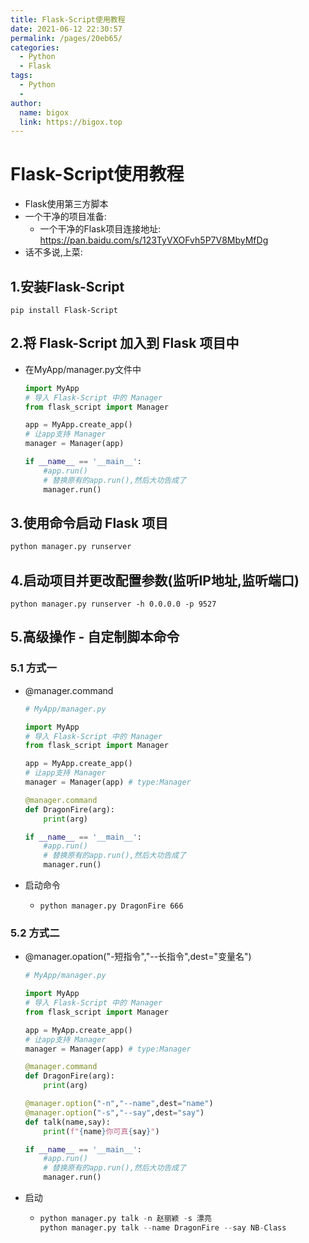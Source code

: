 ```yaml
---
title: Flask-Script使用教程
date: 2021-06-12 22:30:57
permalink: /pages/20eb65/
categories:
  - Python
  - Flask
tags:
  - Python
  - 
author: 
  name: bigox
  link: https://bigox.top
---
```

# Flask-Script使用教程

- Flask使用第三方脚本
- 一个干净的项目准备:
  - 一个干净的Flask项目连接地址:  https://pan.baidu.com/s/123TyVXOFvh5P7V8MbyMfDg
- 话不多说,上菜:

## 1.安装Flask-Script

```
pip install Flask-Script
```

## 2.将 Flask-Script 加入到 Flask 项目中

- 在MyApp/manager.py文件中

  ```python
  import MyApp
  # 导入 Flask-Script 中的 Manager
  from flask_script import Manager
  
  app = MyApp.create_app()
  # 让app支持 Manager
  manager = Manager(app)
  
  if __name__ == '__main__':
      #app.run()
      # 替换原有的app.run(),然后大功告成了
      manager.run()
  ```

  

## 3.使用命令启动 Flask 项目

```python
python manager.py runserver
```

## 4.启动项目并更改配置参数(监听IP地址,监听端口)

```
python manager.py runserver -h 0.0.0.0 -p 9527
```

## 5.高级操作 - 自定制脚本命令

### 5.1 方式一

- @manager.command

  ```python
  # MyApp/manager.py
  
  import MyApp
  # 导入 Flask-Script 中的 Manager
  from flask_script import Manager
  
  app = MyApp.create_app()
  # 让app支持 Manager
  manager = Manager(app) # type:Manager
  
  @manager.command
  def DragonFire(arg):
      print(arg)
  
  if __name__ == '__main__':
      #app.run()
      # 替换原有的app.run(),然后大功告成了
      manager.run()
  
  
  ```

- 启动命令

  - ```
    python manager.py DragonFire 666
    ```

### 5.2 方式二

- @manager.opation("-短指令","--长指令",dest="变量名")

  ```python
  # MyApp/manager.py
  
  import MyApp
  # 导入 Flask-Script 中的 Manager
  from flask_script import Manager
  
  app = MyApp.create_app()
  # 让app支持 Manager
  manager = Manager(app) # type:Manager
  
  @manager.command
  def DragonFire(arg):
      print(arg)
  
  @manager.option("-n","--name",dest="name")
  @manager.option("-s","--say",dest="say")
  def talk(name,say):
      print(f"{name}你可真{say}")
  
  if __name__ == '__main__':
      #app.run()
      # 替换原有的app.run(),然后大功告成了
      manager.run()
  ```

- 启动

  - ```python
    python manager.py talk -n 赵丽颖 -s 漂亮
    python manager.py talk --name DragonFire --say NB-Class
    ```
